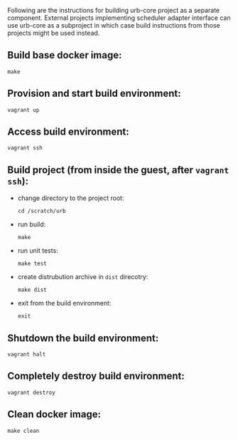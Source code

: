 Following are the instructions for building urb-core project as a separate component.
External projects implementing scheduler adapter interface can use urb-core as a subproject
in which case build instructions from those projects might be used instead.

## Build base docker image:

  `make`

## Provision and start build environment:

  `vagrant up`

## Access build environment:

  `vagrant ssh`

## Build project (from inside the guest, after `vagrant ssh`):

- change directory to the project root:

  `cd /scratch/urb`

- run build:

  `make`

- run unit tests:

  `make test`

- create distrubution archive in `dist` direcotry:

  `make dist`

- exit from the build environment:

  `exit`

## Shutdown the build environment:

  `vagrant halt`

## Completely destroy build environment:

  `vagrant destroy`

## Clean docker image:

  `make clean`

